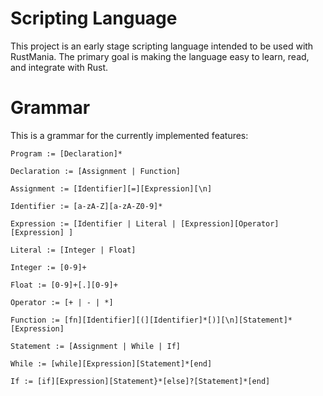 # Scripting Language
This project is an early stage scripting language intended to be used with RustMania.  The primary goal is making the language easy to learn, read, and integrate with Rust.

# Grammar

This is a grammar for the currently implemented features:

```
Program := [Declaration]*

Declaration := [Assignment | Function]

Assignment := [Identifier][=][Expression][\n]

Identifier := [a-zA-Z][a-zA-Z0-9]*

Expression := [Identifier | Literal | [Expression][Operator][Expression] ]

Literal := [Integer | Float]

Integer := [0-9]+

Float := [0-9]+[.][0-9]+

Operator := [+ | - | *]

Function := [fn][Identifier][(][Identifier]*[)][\n][Statement]*[Expression]

Statement := [Assignment | While | If]

While := [while][Expression][Statement]*[end]

If := [if][Expression][Statement}*[else]?[Statement]*[end]
```
